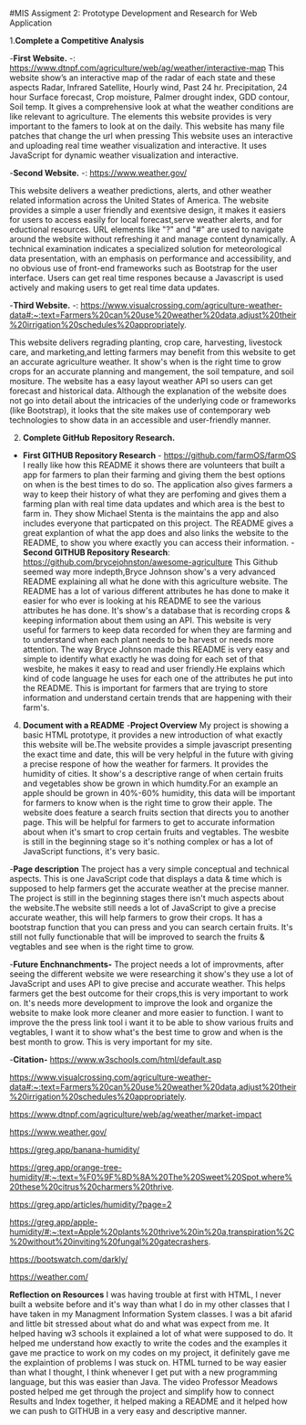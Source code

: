 #MIS Assigment 2: Prototype Development and Research for Web Application


1.**Complete a Competitive Analysis**


-**First Website.** -:
https://www.dtnpf.com/agriculture/web/ag/weather/interactive-map
This website show’s an interactive map of the radar of each state and these aspects Radar, Infrared Satellite, Hourly wind, Past 24 hr. 
Precipitation,  24 hour Surface forecast, Crop moisture, Palmer drought index, GDD contour, Soil temp. 
It gives a comprehensive look at what the weather conditions are like relevant to agriculture.
The elements this website provides is very important to the famers to look at on the daily. 
This website has many file patches that change the url when pressing
This website uses an interactive and uploading real time weather visualization and interactive.
It uses JavaScript for dynamic weather visualization and interactive. 

-**Second Website.** -:
https://www.weather.gov/

This website delivers a weather predictions, alerts, and other weather related information across the United States of America. 
The website provides a simple a user friendly and exentsive design, it makes it easiers for users to access easily for local forecast,serve weather alerts, and for eductional resources. 
URL elements like "?" and "#" are used to navigate around the website without refreshing it and manage content dynamically.
A technical examination indicates a specialized solution for meteorological data presentation, with an emphasis on performance and accessibility, and no obvious use of front-end frameworks such as Bootstrap for the user interface.
Users can get real time respones because a Javascript is used actively and making users to get real time data updates. 

-**Third Website.** -:
https://www.visualcrossing.com/agriculture-weather-data#:~:text=Farmers%20can%20use%20weather%20data,adjust%20their%20irrigation%20schedules%20appropriately.

This website delivers regrading planting, crop care, harvesting, livestock care, and marketing,and letting farmers may benefit from this website to get an accurate agriculture weather. 
It show's when is the right time to grow crops for an accurate planning and mangement, the soil tempature, and soil mositure. 
The website has a easy layout weather API so users can get forecast and historical data. 
Although the explanation of the website does not go into detail about the intricacies of the underlying code or frameworks (like Bootstrap), it looks that the site makes use of contemporary web technologies to show data in an accessible and user-friendly manner.

2. **Complete GitHub Repository Research.**

- **First GITHUB Repository Research** - 
https://github.com/farmOS/farmOS
I really like how this README it shows there are volunteers that built a app for farmers to plan their farming and giving them the best options on when is the best times to do so.
The application also gives farmers a way to keep their history of what they are perfoming and gives them a farming plan with real time data updates and which area is the best to farm in. 
They show Michael Stenta is the maintains the app and also includes everyone that particpated on this project. 
The README gives a great explantion of what the app does and also links the website to the README, to show you where exactly you can access their information. 
-**Second GITHUB Repository Research**:
https://github.com/brycejohnston/awesome-agriculture
This Github seemed way more indepth,Bryce Johnson show's a very advanced README explaining all what he done with this agriculture website. 
The README has a lot of various different attributes he has done to make it easier for who ever is looking at his README to see the various attributes he has done. 
It's show's a database that is recording crops & keeping information about them using an API. This website is very useful for farmers to keep data recorded for when they are farming and to understand when each plant needs to be harvest or needs more attention. 
The way Bryce Johnson made this README is very easy and simple to identify what exactly he was doing for each set of that wesbite, he makes it easy to read and user friendly.He explains which kind of code language he uses for each one of the attributes he put into the README. 
This is important for farmers that are trying to store information and understand certain trends that are happening with their farm's. 

4. **Document with a README**
-**Project Overview**
My project is showing a basic HTML prototype, it provides a new introduction of what exactly this website will be.The website provides a simple javascript presenting the exact time and date, this will be very helpful in the future with giving a precise respone of how the weather for farmers. It provides the humidity of cities. 
It show's a descriptive range of when certain fruits and vegetables show be grown in which humdity.For an example an apple should be grown in 40%-60% humidity, this data will be important for farmers to know when is the right time to grow their apple. 
The website does feature a search fruits section that directs you to another page. This will be helpful for farmers to get to accurate information about when it's smart to crop certain fruits and vegtables.
The wesbite is still in the beginning stage so it's nothing complex or has a lot of JavaScript functions, it's very basic. 

-**Page description**
The project has a very simple conceptual and technical aspects. This is one JavaScript code that displays a data & time which is supposed to help farmers get the accurate weather at the precise manner.
The project is still in the beginning stages there isn't much aspects about the website.The website still needs a lot of JavaScript to give a precise accurate weather, this will help farmers to grow their crops. 
It has a bootstrap function that you can press and you can search certain fruits. It's still not fully functionable that will be improved to search the fruits & vegtables and see when is the right time to grow.

-**Future Enchnanchments-**
The project needs a lot of improvments, after seeing the different website we were researching it show's they use a lot of JavaScript and uses API to give precise and accurate weather. 
This helps farmers get the best outcome for their crops,this is very important to work on.
It's needs more development to improve the look and organize the website to make look more cleaner and more easier to function. 
I want to improve the the press link tool i want it to be able to show various fruits and vegtables, I want it to show what's the best time to grow and when is the best month to grow. This is very important for my site. 

-**Citation-**
https://www.w3schools.com/html/default.asp

https://www.visualcrossing.com/agriculture-weather-data#:~:text=Farmers%20can%20use%20weather%20data,adjust%20their%20irrigation%20schedules%20appropriately.

https://www.dtnpf.com/agriculture/web/ag/weather/market-impact

https://www.weather.gov/

https://greg.app/banana-humidity/

https://greg.app/orange-tree-humidity/#:~:text=%F0%9F%8D%8A%20The%20Sweet%20Spot,where%20these%20citrus%20charmers%20thrive.

https://greg.app/articles/humidity/?page=2

https://greg.app/apple-humidity/#:~:text=Apple%20plants%20thrive%20in%20a,transpiration%2C%20without%20inviting%20fungal%20gatecrashers.

https://bootswatch.com/darkly/

https://weather.com/

**Reflection on Resources**
I was having trouble at first with HTML, I never built a website before and it's way than what I do in my other classes that I have taken in my Managment Information System classes.
I was a bit afarid and little bit stressed about what do and what was expect from me. It helped having w3 schools it explained a lot of what were supposed to do. 
It helped me understand how exactly to write the codes and the examples it gave me practice to work on my codes on my project, it definitely gave me the explaintion of problems I was stuck on.
HTML turned to be way easier than what I thought, I think whenever I get put with a new programming language, but this was easier than Java. 
The video Professor Meadows posted helped me get through the project and simplify how to connect Results and Index together, it helped making a README and it helped how we can push to GITHUB in a very easy and descriptive manner. 
